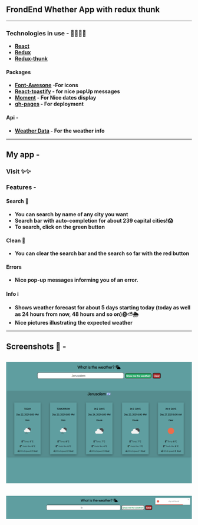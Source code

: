 ## FrondEnd Whether App with redux thunk

---

### Technologies in use - 👩‍💻👨‍💻

- **[React](https://reactjs.org/)**
- **[Redux](https://redux.js.org/)**
- **[Redux-thunk](https://github.com/reduxjs/redux-thunk)**

#### Packages

- **[Font-Awesone](https://fontawesome.com/) -For icons**
- **[React-toastify](https://fkhadra.github.io/react-toastify/introduction/) - for nice popUp messages**
- **[Moment](https://momentjs.com/) - For Nice dates display**
- **[gh-pages](https://github.com/gitname/react-gh-pages) - For deployment**

#### Api -

- **[Weather Data](https://openweathermap.org/forecast5) - For the weather info**

---

## My app -

### Visit ✨✨

### Features -

#### Search 🔎

- **You can search by name of any city you want**
- **Search bar with auto-completion for about 239 capital cities!😱**
- **To search, click on the green button**

#### Clean 🧹

- **You can clear the search bar and the search so far with the red button**

#### Errors

- **Nice pop-up messages informing you of an error.**

#### Info ℹ

- **Shows weather forecast for about 5 days starting today (today as well as 24 hours from now, 48 hours and so on)🌞⛅🌦**
- **Nice pictures illustrating the expected weather**

---

## Screenshots 📸 -

## <img src="./README-PICS/my-app.png">

## <img src="./README-PICS/error.png">

